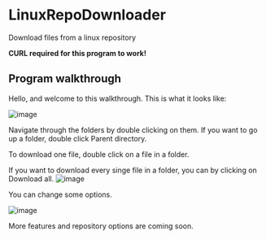 # LinuxRepoDownloader
Download files from a linux repository

**CURL required for this program to work!**

## Program walkthrough
Hello, and welcome to this walkthrough. This is what it looks like:

![image](https://user-images.githubusercontent.com/31042508/232116933-215380f5-3325-4b06-9769-dac8a6bab84b.png)

Navigate through the folders by double clicking on them. If you want to go up a folder, double click Parent directory.

To download one file, double click on a file in a folder.

If you want to download every singe file in a folder, you can by clicking on Download all.
![image](https://user-images.githubusercontent.com/31042508/232119382-a34be8eb-0277-4d23-9dff-e10fb003ce84.png)

You can change some options.

![image](https://user-images.githubusercontent.com/31042508/232253744-c4a5d8c2-24f1-46b8-8fab-3f43bbe78a7a.png)


More features and repository options are coming soon.
